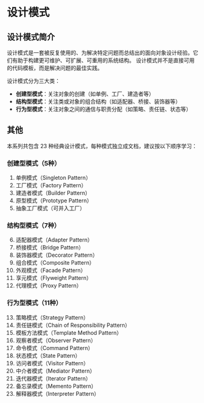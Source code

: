 # 设计模式

## 设计模式简介

设计模式是一套被反复使用的、为解决特定问题而总结出的面向对象设计经验。它们有助于构建更可维护、可扩展、可重用的系统结构。
设计模式并不是直接可用的代码模板，而是解决问题的最佳实践。

设计模式分为三大类：

* **创建型模式**：关注对象的创建（如单例、工厂、建造者等）
* **结构型模式**：关注类或对象的组合结构（如适配器、桥接、装饰器等）
* **行为型模式**：关注对象之间的通信与职责分配（如策略、责任链、状态等）

## 其他

本系列共包含 23 种经典设计模式，每种模式独立成文档，建议按以下顺序学习：

### 创建型模式（5种）

1. 单例模式（Singleton Pattern）
2. 工厂模式（Factory Pattern）
3. 建造者模式（Builder Pattern）
4. 原型模式（Prototype Pattern）
5. 抽象工厂模式（可并入工厂）

### 结构型模式（7种）

6. 适配器模式（Adapter Pattern）
7. 桥接模式（Bridge Pattern）
8. 装饰器模式（Decorator Pattern）
9. 组合模式（Composite Pattern）
10. 外观模式（Facade Pattern）
11. 享元模式（Flyweight Pattern）
12. 代理模式（Proxy Pattern）

### 行为型模式（11种）

13. 策略模式（Strategy Pattern）
14. 责任链模式（Chain of Responsibility Pattern）
15. 模板方法模式（Template Method Pattern）
16. 观察者模式（Observer Pattern）
17. 命令模式（Command Pattern）
18. 状态模式（State Pattern）
19. 访问者模式（Visitor Pattern）
20. 中介者模式（Mediator Pattern）
21. 迭代器模式（Iterator Pattern）
22. 备忘录模式（Memento Pattern）
23. 解释器模式（Interpreter Pattern）
